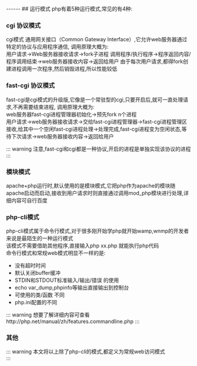 <head>
     <title>EasySwoole 入门教程|swoole 入门教程|php运行模式</title>
     <meta name="keywords" content="EasySwoole 入门教程|swoole 入门教程|php运行模式"/>
     <meta name="description" content="EasySwoole 入门教程|swoole 入门教程|php运行模式"/>
</head>
---<head>---
## 运行模式  
php有着5种运行模式,常见的有4种:  

###  cgi 协议模式
cgi模式 通用网关接口（Common Gateway Interface）,它允许web服务器通过特定的协议与应用程序通信,
调用原理大概为:  
用户请求->Web服务器接收请求->fork子进程 调用程序/执行程序->程序返回内容/程序调用结束->web服务器接收内容->返回给用户
由于每次用户请求,都得fork创建进程调用一次程序,然后销毁进程,所以性能较低

###  fast-cgi 协议模式
fast-cgi是cgi模式的升级版,它像是一个常驻型的cgi,只要开启后,就可一直处理请求,不再需要结束进程,
调用原理大概为:  
web服务器fast-cgi进程管理器初始化->预先fork n个进程  
用户请求->web服务器接收请求->交给fast-cgi进程管理器->fast-cgi进程管理区接收,给其中一个空闲fast-cgi进程处理->处理完成,fast-cgi进程变为空闲状态,等待下次请求->web服务器接收内容->返回给用户

::: warning 
注意,fast-cgi和cgi都是一种协议,开启的进程是单独实现该协议的进程  
:::

###  模块模式  
apache+php运行时,默认使用的是模块模式,它把php作为apache的模块随apache启动而启动,接收到用户请求时则直接通过调用mod_php模块进行处理,详细内容可自行百度

### php-cli模式  
php-cli模式属于命令行模式,对于很多刚开始学php就开始wamp,wnmp的开发者来说是最陌生的一种运行模式  
该模式不需要借助其他程序,直接输入php xx.php 就能执行php代码  
命令行模式和常规web模式明显不一样的是:  
 * 没有超时时间
 * 默认关闭buffer缓冲
 * STDIN和STDOUT标准输入/输出/错误 的使用
 * echo var_dump,phpinfo等输出直接输出到控制台
 * 可使用的类/函数 不同
 * php.ini配置的不同
 

::: warning 
想要了解详细内容可查看http://php.net/manual/zh/features.commandline.php 
:::

### 其他

::: warning 
本文将以上除了php-cli的模式,都定义为常规web访问模式  
:::
